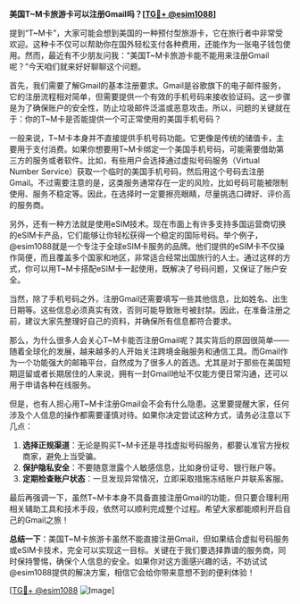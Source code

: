**美国T~M卡旅游卡可以注册Gmail吗？[[TG💪+ @esim1088](https://t.me/s/esim1088)]**

提到“T~M卡”，大家可能会想到美国的一种预付型旅游卡，它在旅行者中非常受欢迎。这种卡不仅可以帮助你在国外轻松支付各种费用，还能作为一张电子钱包使用。然而，最近有不少朋友问我：“美国T~M卡旅游卡能不能用来注册Gmail呢？”今天咱们就来好好聊聊这个问题。

首先，我们需要了解Gmail的基本注册要求。Gmail是谷歌旗下的电子邮件服务，它的注册流程相对简单，但需要提供一个有效的手机号码来接收验证码。这一步骤是为了确保账户的安全性，防止垃圾邮件泛滥或恶意攻击。所以，问题的关键就在于：你的T~M卡是否能提供一个可正常使用的美国手机号码？

一般来说，T~M卡本身并不直接提供手机号码功能。它更像是传统的储值卡，主要用于支付消费。如果你想要用T~M卡绑定一个美国手机号码，可能需要借助第三方的服务或者软件。比如，有些用户会选择通过虚拟号码服务（Virtual Number Service）获取一个临时的美国手机号码，然后用这个号码去注册Gmail。不过需要注意的是，这类服务通常存在一定的风险，比如号码可能被限制使用、服务不稳定等。因此，在选择时一定要擦亮眼睛，尽量挑选口碑好、评价高的服务商。

另外，还有一种方法就是使用eSIM技术。现在市面上有许多支持多国运营商切换的eSIM卡产品，它们能够让你轻松获得一个稳定的国际号码。举个例子，@esim1088就是一个专注于全球eSIM卡服务的品牌。他们提供的eSIM卡不仅操作简便，而且覆盖多个国家和地区，非常适合经常出国旅行的人士。通过这样的方式，你可以用T~M卡搭配eSIM卡一起使用，既解决了号码问题，又保证了账户安全。

当然，除了手机号码之外，注册Gmail还需要填写一些其他信息，比如姓名、出生日期等。这些信息必须真实有效，否则可能导致账号被封禁。因此，在准备注册之前，建议大家先整理好自己的资料，并确保所有信息都符合要求。

那么，为什么很多人会关心T~M卡能否注册Gmail呢？其实背后的原因很简单——随着全球化的发展，越来越多的人开始关注跨境金融服务和通信工具。而Gmail作为一个功能强大的邮箱平台，自然成为了很多人的首选。尤其是对于那些在美国短期逗留或者长期居住的人来说，拥有一封Gmail地址不仅能方便日常沟通，还可以用于申请各种在线服务。

但是，也有人担心用T~M卡注册Gmail会不会有什么隐患。这里要提醒大家，任何涉及个人信息的操作都需要谨慎对待。如果你决定尝试这种方式，请务必注意以下几点：

1. **选择正规渠道**：无论是购买T~M卡还是寻找虚拟号码服务，都要认准官方授权商家，避免上当受骗。
2. **保护隐私安全**：不要随意泄露个人敏感信息，比如身份证号、银行账户等。
3. **定期检查账户状态**：一旦发现异常情况，立即采取措施冻结账户并联系客服。

最后再强调一下，虽然T~M卡本身不具备直接注册Gmail的功能，但只要合理利用相关辅助工具和技术手段，依然可以顺利完成整个过程。希望大家都能顺利开启自己的Gmail之旅！

**总结一下**：美国T~M卡旅游卡虽然不能直接注册Gmail，但如果结合虚拟号码服务或eSIM卡技术，完全可以实现这一目标。关键在于我们要选择靠谱的服务商，同时保持警惕，确保个人信息的安全。如果你对这方面感兴趣的话，不妨试试@esim1088提供的解决方案，相信它会给你带来意想不到的便利体验！

[[TG💪+ @esim1088](https://t.me/s/esim1088) ![Image](https://i.postimg.cc/4NQfJmqS/Snipaste-2025-05-13-00-14-12.png)]